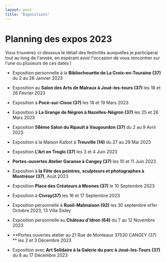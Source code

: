 ```yaml
---
layout: post
title: "Expositions"
---
```

# Planning des expos 2023

 Vous trouverez ci-dessous le détail des festivités auxquelles je participerai tout au long de l'année, en espérant avoir l'occasion de vous rencontrer sur l'une ou plusieurs de ces dates !



- Exposition personnelle à la **Bibliochouette de La Croix-en-Touraine (37)**  du 2 au 28 Janvier 2023



- Exposition au **Salon des Arts de Malraux à Joué-les-tours (37)** les 18 et 26 Février 2023

  

- Exposition à **Pocé-sur-Cisse (37)** les 18 et 19 Mars 2023

- Exposition à **La Grange de Négron à Nazelles-Négron (37)** les 25 et 26 Mars 2023

  

- Exposition **58ème Salon du Ripault à Vaugourdon (37)** du 2 au 9 Avril 2023

  

- Exposition à la Maison Kalbot à **Trouville (14)**  du 27 au 29 Mai 2023

  

- Exposition **L'Art en Troglo (37)** les 3 et 4 Juin 2023

- **Portes-ouvertes Atelier Garanse à Cangey (37)** les 10 et 11 Juin 2023

  

- Exposition à **la Fête des peintres, sculpteurs et photographes à Montrésor (37)**, Août 2023

  

- Exposition **Place des Créateurs à Mosnes (37)** le 10 Septembre 2023

- Exposition à **Civray(37)** les 16 et 17 Septembre 2023

  

- Exposition personnelle à **Rueil-Malmaison (92)** les 30 septembre et1er Octobre 2023, 13 Villa Sisley

  

- Exposition personnelle au **Château d'Idron (64)** du 7 au 12 Novembre 2023

  

- **Portes ouvertes atelier au 21 Rue de Monteaux 37530 CANGEY (37) ** les 2 et 3 Décembre 2023

- Exposition avec **Art Solidaire à la Galerie du parc à Joué-les-Tours (37)** du 8 au 17 Décembre 2023

  

  
  
  
  
  
  
  



